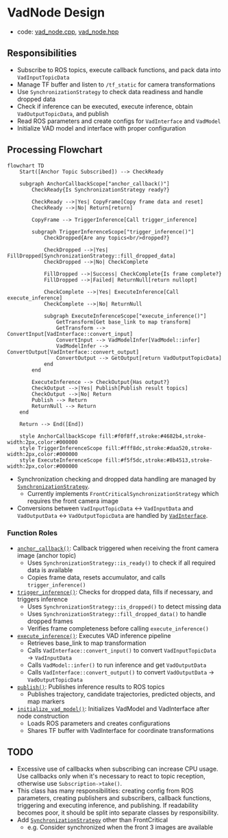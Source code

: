 # VadNode Design

- code: [vad_node.cpp](../src/vad_node.cpp), [vad_node.hpp](../include/autoware/tensorrt_vad/vad_node.hpp)

## Responsibilities

- Subscribe to ROS topics, execute callback functions, and pack data into `VadInputTopicData`
- Manage TF buffer and listen to `/tf_static` for camera transformations
- Use `SynchronizationStrategy` to check data readiness and handle dropped data
- Check if inference can be executed, execute inference, obtain `VadOutputTopicData`, and publish
- Read ROS parameters and create configs for `VadInterface` and `VadModel`
- Initialize VAD model and interface with proper configuration

## Processing Flowchart

```mermaid
flowchart TD
    Start([Anchor Topic Subscribed]) --> CheckReady

    subgraph AnchorCallbackScope["anchor_callback()"]
        CheckReady{Is SynchronizationStrategy ready?}

        CheckReady -->|Yes| CopyFrame[Copy frame data and reset]
        CheckReady -->|No| Return[return]

        CopyFrame --> TriggerInference[Call trigger_inference]

        subgraph TriggerInferenceScope["trigger_inference()"]
            CheckDropped{Are any topics<br/>dropped?}

            CheckDropped -->|Yes| FillDropped[SynchronizationStrategy::fill_dropped_data]
            CheckDropped -->|No| CheckComplete

            FillDropped -->|Success| CheckComplete{Is frame complete?}
            FillDropped -->|Failed| ReturnNull[return nullopt]

            CheckComplete -->|Yes| ExecuteInference[Call execute_inference]
            CheckComplete -->|No| ReturnNull

            subgraph ExecuteInferenceScope["execute_inference()"]
                GetTransform[Get base_link to map transform]
                GetTransform --> ConvertInput[VadInterface::convert_input]
                ConvertInput --> VadModelInfer[VadModel::infer]
                VadModelInfer --> ConvertOutput[VadInterface::convert_output]
                ConvertOutput --> GetOutput[return VadOutputTopicData]
            end
        end

        ExecuteInference --> CheckOutput{Has output?}
        CheckOutput -->|Yes| Publish[Publish result topics]
        CheckOutput -->|No| Return
        Publish --> Return
        ReturnNull --> Return
    end

    Return --> End([End])

    style AnchorCallbackScope fill:#f0f8ff,stroke:#4682b4,stroke-width:2px,color:#000000
    style TriggerInferenceScope fill:#fff8dc,stroke:#daa520,stroke-width:2px,color:#000000
    style ExecuteInferenceScope fill:#f5f5dc,stroke:#8b4513,stroke-width:2px,color:#000000
```

- Synchronization checking and dropped data handling are managed by [`SynchronizationStrategy`](../include/autoware/tensorrt_vad/synchronization_strategy.hpp).
  - Currently implements `FrontCriticalSynchronizationStrategy` which requires the front camera image
- Conversions between `VadInputTopicData` ↔ `VadInputData` and `VadOutputData` ↔ `VadOutputTopicData` are handled by [`VadInterface`](../include/autoware/tensorrt_vad/vad_interface.hpp).

### Function Roles

- [`anchor_callback()`](../src/vad_node.cpp): Callback triggered when receiving the front camera image (anchor topic)
  - Uses `SynchronizationStrategy::is_ready()` to check if all required data is available
  - Copies frame data, resets accumulator, and calls `trigger_inference()`
- [`trigger_inference()`](../src/vad_node.cpp): Checks for dropped data, fills if necessary, and triggers inference
  - Uses `SynchronizationStrategy::is_dropped()` to detect missing data
  - Uses `SynchronizationStrategy::fill_dropped_data()` to handle dropped frames
  - Verifies frame completeness before calling `execute_inference()`
- [`execute_inference()`](../src/vad_node.cpp): Executes VAD inference pipeline
  - Retrieves base_link to map transformation
  - Calls `VadInterface::convert_input()` to convert `VadInputTopicData` → `VadInputData`
  - Calls `VadModel::infer()` to run inference and get `VadOutputData`
  - Calls `VadInterface::convert_output()` to convert `VadOutputData` → `VadOutputTopicData`
- [`publish()`](../src/vad_node.cpp): Publishes inference results to ROS topics
  - Publishes trajectory, candidate trajectories, predicted objects, and map markers
- [`initialize_vad_model()`](../src/vad_node.cpp): Initializes VadModel and VadInterface after node construction
  - Loads ROS parameters and creates configurations
  - Shares TF buffer with VadInterface for coordinate transformations

## TODO

- Excessive use of callbacks when subscribing can increase CPU usage. Use callbacks only when it's necessary to react to topic reception, otherwise use `Subscription->take()`.
- This class has many responsibilities: creating config from ROS parameters, creating publishers and subscribers, callback functions, triggering and executing inference, and publishing. If readability becomes poor, it should be split into separate classes by responsibility.
- Add [`SynchronizationStrategy`](../include/autoware/tensorrt_vad/synchronization_strategy.hpp) other than FrontCritical
  - e.g. Consider synchronized when the front 3 images are available
